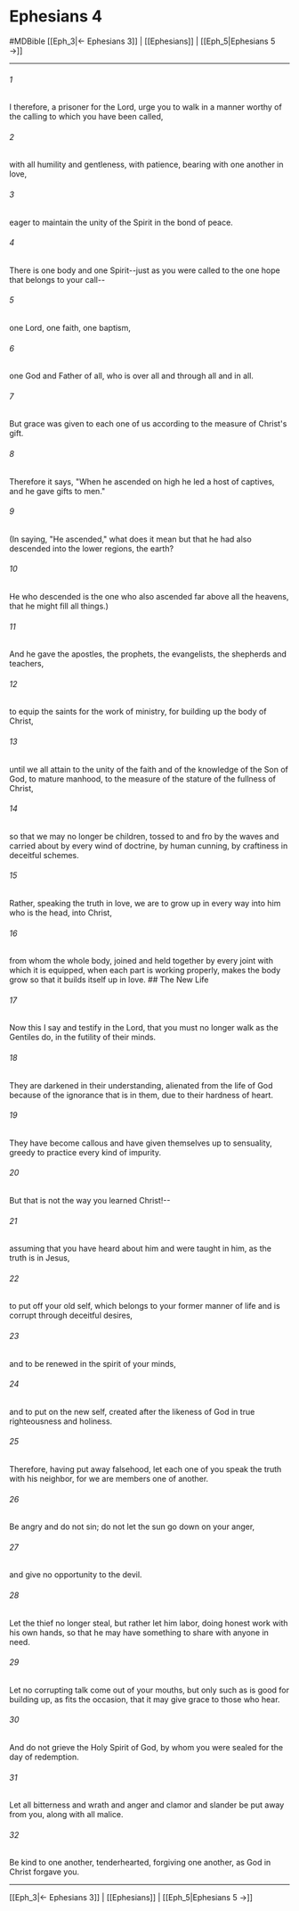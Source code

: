 # Ephesians 4
#MDBible
[[Eph_3|← Ephesians 3]] | [[Ephesians]] | [[Eph_5|Ephesians 5 →]]

***

###### 1 

I therefore, a prisoner for the Lord, urge you to walk in a manner worthy of the calling to which you have been called, 

###### 2 

with all humility and gentleness, with patience, bearing with one another in love, 

###### 3 

eager to maintain the unity of the Spirit in the bond of peace. 

###### 4 

There is one body and one Spirit--just as you were called to the one hope that belongs to your call-- 

###### 5 

one Lord, one faith, one baptism, 

###### 6 

one God and Father of all, who is over all and through all and in all. 

###### 7 

But grace was given to each one of us according to the measure of Christ's gift. 

###### 8 

Therefore it says, "When he ascended on high he led a host of captives, and he gave gifts to men." 

###### 9 

(In saying, "He ascended," what does it mean but that he had also descended into the lower regions, the earth? 

###### 10 

He who descended is the one who also ascended far above all the heavens, that he might fill all things.) 

###### 11 

And he gave the apostles, the prophets, the evangelists, the shepherds and teachers, 

###### 12 

to equip the saints for the work of ministry, for building up the body of Christ, 

###### 13 

until we all attain to the unity of the faith and of the knowledge of the Son of God, to mature manhood, to the measure of the stature of the fullness of Christ, 

###### 14 

so that we may no longer be children, tossed to and fro by the waves and carried about by every wind of doctrine, by human cunning, by craftiness in deceitful schemes. 

###### 15 

Rather, speaking the truth in love, we are to grow up in every way into him who is the head, into Christ, 

###### 16 

from whom the whole body, joined and held together by every joint with which it is equipped, when each part is working properly, makes the body grow so that it builds itself up in love. ## The New Life 

###### 17 

Now this I say and testify in the Lord, that you must no longer walk as the Gentiles do, in the futility of their minds. 

###### 18 

They are darkened in their understanding, alienated from the life of God because of the ignorance that is in them, due to their hardness of heart. 

###### 19 

They have become callous and have given themselves up to sensuality, greedy to practice every kind of impurity. 

###### 20 

But that is not the way you learned Christ!-- 

###### 21 

assuming that you have heard about him and were taught in him, as the truth is in Jesus, 

###### 22 

to put off your old self, which belongs to your former manner of life and is corrupt through deceitful desires, 

###### 23 

and to be renewed in the spirit of your minds, 

###### 24 

and to put on the new self, created after the likeness of God in true righteousness and holiness. 

###### 25 

Therefore, having put away falsehood, let each one of you speak the truth with his neighbor, for we are members one of another. 

###### 26 

Be angry and do not sin; do not let the sun go down on your anger, 

###### 27 

and give no opportunity to the devil. 

###### 28 

Let the thief no longer steal, but rather let him labor, doing honest work with his own hands, so that he may have something to share with anyone in need. 

###### 29 

Let no corrupting talk come out of your mouths, but only such as is good for building up, as fits the occasion, that it may give grace to those who hear. 

###### 30 

And do not grieve the Holy Spirit of God, by whom you were sealed for the day of redemption. 

###### 31 

Let all bitterness and wrath and anger and clamor and slander be put away from you, along with all malice. 

###### 32 

Be kind to one another, tenderhearted, forgiving one another, as God in Christ forgave you. 

***

[[Eph_3|← Ephesians 3]] | [[Ephesians]] | [[Eph_5|Ephesians 5 →]]
